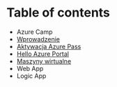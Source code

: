 # Table of contents

* Azure Camp
* [Wprowadzenie](wprowadzenie.md)
* [Aktywacja Azure Pass](aktywacja-azure-pass.md)
* [Hello Azure Portal](hello-azure-portal.md)
* [Maszyny wirtualne](untitled.md)
* Web App
* Logic App

